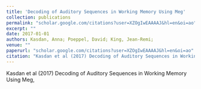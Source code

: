 ```yaml
---
title: 'Decoding of Auditory Sequences in Working Memory Using Meg'
collection: publications
permalink: "scholar.google.com/citations?user=XZOgIwEAAAAJ&hl=en&oi=ao"
excerpt: ""
date: 2017-01-01
authors: Kasdan, Anna; Poeppel, David; King, Jean-Remi; 
venue: ""
paperurl: "scholar.google.com/citations?user=XZOgIwEAAAAJ&hl=en&oi=ao"
citation: "Kasdan et al (2017) Decoding of Auditory Sequences in Working Memory Using Meg, <i></i>"
---
```

Kasdan et al (2017) Decoding of Auditory Sequences in Working Memory Using Meg, <i></i>
